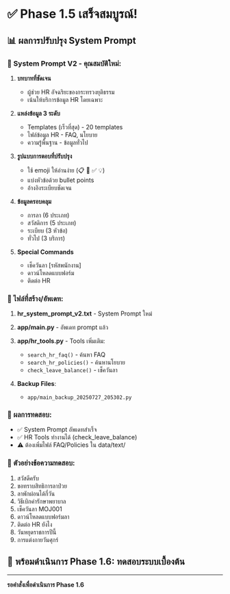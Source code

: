 # ✅ Phase 1.5 เสร็จสมบูรณ์!

## 📊 ผลการปรับปรุง System Prompt

### 🤖 System Prompt V2 - คุณสมบัติใหม่:

1. **บทบาทที่ชัดเจน**
   - ผู้ช่วย HR อัจฉริยะของกระทรวงยุติธรรม
   - เน้นให้บริการข้อมูล HR โดยเฉพาะ

2. **แหล่งข้อมูล 3 ระดับ**
   - Templates (เร็วที่สุด) - 20 templates
   - ไฟล์ข้อมูล HR - FAQ, นโยบาย
   - ความรู้พื้นฐาน - ข้อมูลทั่วไป

3. **รูปแบบการตอบที่ปรับปรุง**
   - ใช้ emoji ให้อ่านง่าย (📋 📌 ✅ 💡)
   - แบ่งหัวข้อด้วย bullet points
   - อ้างอิงระเบียบชัดเจน

4. **ข้อมูลครอบคลุม**
   - การลา (6 ประเภท)
   - สวัสดิการ (5 ประเภท)
   - ระเบียบ (3 หัวข้อ)
   - ทั่วไป (3 บริการ)

5. **Special Commands**
   - เช็ควันลา [รหัสพนักงาน]
   - ดาวน์โหลดแบบฟอร์ม
   - ติดต่อ HR

### 📁 ไฟล์ที่สร้าง/อัพเดท:

1. **hr_system_prompt_v2.txt** - System Prompt ใหม่
2. **app/main.py** - อัพเดท prompt แล้ว
3. **app/hr_tools.py** - Tools เพิ่มเติม:
   - `search_hr_faq()` - ค้นหา FAQ
   - `search_hr_policies()` - ค้นหานโยบาย
   - `check_leave_balance()` - เช็ควันลา

4. **Backup Files**:
   - `app/main_backup_20250727_205302.py`

### 🧪 ผลการทดสอบ:
- ✅ System Prompt อัพเดทสำเร็จ
- ✅ HR Tools ทำงานได้ (check_leave_balance)
- ⚠️ ต้องเพิ่มไฟล์ FAQ/Policies ใน data/text/

### 📝 ตัวอย่างข้อความทดสอบ:
1. สวัสดีครับ
2. ขอทราบสิทธิการลาป่วย
3. ลาพักผ่อนได้กี่วัน
4. วิธีเบิกค่ารักษาพยาบาล
5. เช็ควันลา MOJ001
6. ดาวน์โหลดแบบฟอร์มลา
7. ติดต่อ HR ยังไง
8. วันหยุดราชการปีนี้
9. การแต่งกายวันศุกร์

## 🚀 พร้อมดำเนินการ Phase 1.6: ทดสอบระบบเบื้องต้น

---
**รอคำสั่งเพื่อดำเนินการ Phase 1.6**
